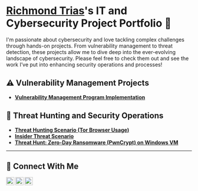 # <a href="https://www.linkedin.com/in/richmondtrias/">Richmond Trias</a>'s IT and Cybersecurity Project Portfolio 🔐

I'm passionate about cybersecurity and love tackling complex challenges through hands-on projects. From vulnerability management to threat detection, these projects allow me to dive deep into the ever-evolving landscape of cybersecurity. Please feel free to check them out and see the work I’ve put into enhancing security operations and processes!


## ⚠️ Vulnerability Management Projects

- **[Vulnerability Management Program Implementation](https://github.com/richmondtrias/vulnerability-management-program)**

## 🚨 Threat Hunting and Security Operations

- **[Threat Hunting Scenario (Tor Browser Usage)](https://github.com/richmondtrias/threat-hunting-scenario-tor)**
- **[Insider Threat Scenario](https://github.com/richmondtrias/insider-threat-scenario)**
- **[Threat Hunt: Zero-Day Ransomware (PwnCrypt) on Windows VM](https://github.com/richmondtrias/Threat-Hunt-Zero-Day-Ransomware-PwnCrypt-on-Windows-VM)**

<hr/>

## 🤳 Connect With Me

[<img align="left" alt="richmond | YouTube" width="22px" src="https://cdn.jsdelivr.net/npm/simple-icons@v3/icons/youtube.svg" />][youtube]
[<img align="left" alt="richmond LinkedIn" width="22px" src="https://cdn.jsdelivr.net/npm/simple-icons@v3/icons/linkedin.svg" />][linkedin]
[<img align="left" alt="richmond_| Instagram" width="22px" src="https://cdn.jsdelivr.net/npm/simple-icons@v3/icons/instagram.svg" />][instagram]

[twitter]: https://twitter.com/___________
[youtube]: https://www.youtube.com/@richmondtrias
[instagram]: https://www.instagram.com/richmond_trias
[linkedin]: https://linkedin.com/in/richmondtrias

<!--
<img width="35" alt="image" src="https://github.com/user-attachments/assets/2f41c7cd-5ea8-4475-b451-a37161b6c3fb"> 
<img width="35" alt="image" src="https://github.com/user-attachments/assets/77649969-9910-4994-8b96-74a116cfb2a8">
-->
